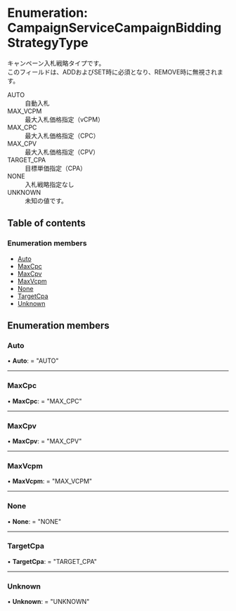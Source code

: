 # Enumeration: CampaignServiceCampaignBiddingStrategyType


<div lang=\"ja\"> キャンペーン入札戦略タイプです。<br> このフィールドは、ADDおよびSET時に必須となり、REMOVE時に無視されます。 </div>  <dl class=term>   <dt class=\"term__item\">AUTO</dt>   <dd class=\"term__desc\"><span lang=\"ja\">自動入札</span></dd>   <dt class=\"term__item\">MAX_VCPM</dt>   <dd class=\"term__desc\"><span lang=\"ja\">最大入札価格指定（vCPM）</span></dd>   <dt class=\"term__item\">MAX_CPC</dt>   <dd class=\"term__desc\"><span lang=\"ja\">最大入札価格指定（CPC）</span></dd>   <dt class=\"term__item\">MAX_CPV</dt>   <dd class=\"term__desc\"><span lang=\"ja\">最大入札価格指定（CPV）</span></dd>   <dt class=\"term__item\">TARGET_CPA</dt>   <dd class=\"term__desc\"><span lang=\"ja\">目標単価指定（CPA）</span></dd>   <dt class=\"term__item\">NONE</dt>   <dd class=\"term__desc\"><span lang=\"ja\">入札戦略指定なし</span></dd>   <dt class=\"term__item\">UNKNOWN</dt>   <dd class=\"term__desc\"><span lang=\"ja\">未知の値です。</span></dd> </dl>

## Table of contents

### Enumeration members

- [Auto](campaignservicecampaignbiddingstrategytype.md#auto)
- [MaxCpc](campaignservicecampaignbiddingstrategytype.md#maxcpc)
- [MaxCpv](campaignservicecampaignbiddingstrategytype.md#maxcpv)
- [MaxVcpm](campaignservicecampaignbiddingstrategytype.md#maxvcpm)
- [None](campaignservicecampaignbiddingstrategytype.md#none)
- [TargetCpa](campaignservicecampaignbiddingstrategytype.md#targetcpa)
- [Unknown](campaignservicecampaignbiddingstrategytype.md#unknown)

## Enumeration members

### Auto

• **Auto**: = "AUTO"

___

### MaxCpc

• **MaxCpc**: = "MAX\_CPC"

___

### MaxCpv

• **MaxCpv**: = "MAX\_CPV"

___

### MaxVcpm

• **MaxVcpm**: = "MAX\_VCPM"

___

### None

• **None**: = "NONE"

___

### TargetCpa

• **TargetCpa**: = "TARGET\_CPA"

___

### Unknown

• **Unknown**: = "UNKNOWN"
